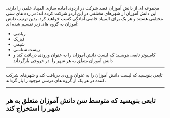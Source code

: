 مجموعه ای از دانش آموزان قصد شرکت در اردوی آماده سازی المپیاد علمی را دارند. این دانش آموزان از شهرهای
مختلفی در این اردو شرکت کرده اند؛ در رده های سنی مختلفی هستند و هر یک برای المپیاد خاصی آمادگی کسب
خواهند کرد. بدین ترتیب دانش آموزان به گروه های زیر تقسیم شده اند:
- ریاضی
- فیزیک
- شیمی
- زیست شناسی
- کامپیوتر
 تابعی بنویسید که لیست دانش آموزان را به عنوان ورودی دریافت کند و دانش آموزان متعلق به هر شهر را
.در خروجی بازگرداند

-------------------------------------------------------------------------------------------------------
تابعی بنویسید که لیست دانش آموزان را به عنوان ورودی دریافت کند و شهرهای شرکت کننده در هر یک
از گروه های درسی موجود را باز گرداند.

----------------------------------------------------------------------------------------------------
تابعی بنویسید که متوسط سن دانش آموزان متعلق به هر شهر را استخراج کند
----------------------------------------------------------------------------------------------------


